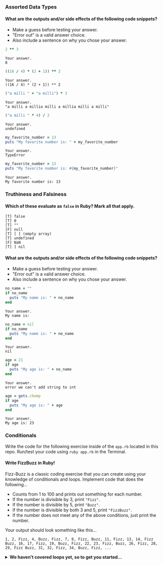 ### Assorted Data Types

#### What are the outputs and/or side effects of the following code snippets?

* Make a guess before testing your answer.
* "Error out" is a valid answer choice.
* Also include a sentence on why you chose your answer.

```rb
2 ** 3
```
```text
Your answer.
8
```

```rb
((16 / 4) * (2 + 1)) ** 2
```
```text
Your answer.
((16 / 4) * (2 + 1)) ** 2
```

```rb
("a milli " + "a milli") * 3
```
```text
Your answer.
"a milli a millia milli a millia milli a milli"
```

```rb
("a milli " * 4) / 2
```
```text
Your answer.
undefined
```

```rb
my_favorite_number = 13
puts "My favorite number is: " + my_favorite_number
```
```text
Your answer.
TypeError
```

```rb
my_favorite_number = 13
puts "My favorite number is: #{my_favorite_number}"
```
```text
Your answer.
My favorite number is: 13
```

### Truthiness and Falsiness

#### Which of these evaluate as `false` in Ruby? Mark all that apply.

```text
[T] false
[T] 0
[T] ""
[F] null
[T] [ ] (empty array)
[T] undefined
[F] NaN
[T] ] nil
```

#### What are the outputs and/or side effects of the following code snippets?

* Make a guess before testing your answer.
* "Error out" is a valid answer choice.
* Also include a sentence on why you chose your answer.

```rb
no_name = ""
if no_name
  puts "My name is: " + no_name
end
```
```text
Your answer.
My name is:
```

```rb
no_name = nil
if no_name
  puts "My name is: " + no_name
end
```
```text
Your answer.
nil
```

```rb
age = 21
if age
  puts "My age is: " + no_name
end
```
```text
Your answer.
error we can't add string to int
```

```rb
age = gets.chomp
if age
  puts "My age is: " + age
end
```
```text
Your answer.
My age is: 23
```

### Conditionals

Write the code for the following exercise inside of the `app.rb` located in this repo. Run/test your code using `ruby app.rb` in the Terminal.

#### Write FizzBuzz in Ruby!

Fizz-Buzz is a classic coding exercise that you can create using your knowledge of conditionals and loops. Implement code that does the following...

* Counts from 1 to 100 and prints out something for each number.
* If the number is divisible by 3, print `"Fizz"`.
* If the number is divisible by 5, print `"Buzz"`.
* If the number is divisible by both 3 and 5, print `"FizzBuzz"`.
* If the number does not meet any of the above conditions, just print the number.

Your output should look something like this...
```
1, 2, Fizz, 4, Buzz, Fizz, 7, 8, Fizz, Buzz, 11, Fizz, 13, 14, Fizz Buzz, 16, 17, Fizz, 19, Buzz, Fizz, 22, 23, Fizz, Buzz, 26, Fizz, 28, 29, Fizz Buzz, 31, 32, Fizz, 34, Buzz, Fizz, ...
```

<details>
  <summary><strong>We haven't covered loops yet, so to get you started...</strong></summary>

  ```rb
  i = 1
  while i <= 100
    # Your code goes in here.
  end
  ```

</details>
